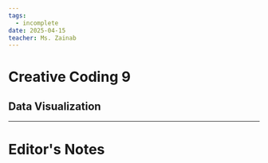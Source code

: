 ```yaml
---
tags:
  - incomplete
date: 2025-04-15
teacher: Ms. Zainab
---
```

# Creative Coding 9
## Data Visualization

----------------------------------------------------------------
# Editor's Notes
